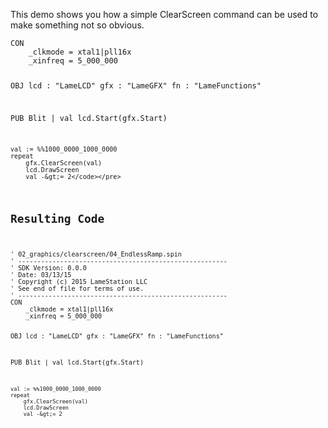 <p>This demo shows you how a simple ClearScreen command can be used to make something not so obvious.</p>
<pre><code>CON
    _clkmode = xtal1|pll16x
    _xinfreq = 5_000_000

OBJ
    lcd     :               &quot;LameLCD&quot; 
    gfx     :               &quot;LameGFX&quot;
    fn      :               &quot;LameFunctions&quot;
    
PUB Blit | val
    lcd.Start(gfx.Start)
    
    val := %%1000_0000_1000_0000
    repeat
        gfx.ClearScreen(val)
        lcd.DrawScreen
        val -&gt;= 2</code></pre>
<h2 id="resulting-code">Resulting Code</h2>
<pre><code>&#39; 02_graphics/clearscreen/04_EndlessRamp.spin
&#39; -------------------------------------------------------
&#39; SDK Version: 0.0.0
&#39; Date: 03/13/15
&#39; Copyright (c) 2015 LameStation LLC
&#39; See end of file for terms of use.
&#39; -------------------------------------------------------
CON
    _clkmode = xtal1|pll16x
    _xinfreq = 5_000_000

OBJ
    lcd     :               &quot;LameLCD&quot; 
    gfx     :               &quot;LameGFX&quot;
    fn      :               &quot;LameFunctions&quot;
    
PUB Blit | val
    lcd.Start(gfx.Start)
    
    val := %%1000_0000_1000_0000
    repeat
        gfx.ClearScreen(val)
        lcd.DrawScreen
        val -&gt;= 2

</code></pre>
